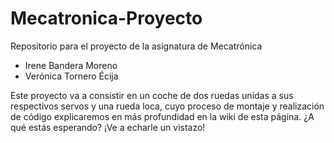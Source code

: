 # Mecatronica-Proyecto
Repositorio para el proyecto de la asignatura de Mecatrónica

* Irene Bandera Moreno
* Verónica Tornero Écija

Este proyecto va a consistir en un coche de dos ruedas unidas a sus respectivos servos y una rueda loca, cuyo proceso de montaje y realización de código explicaremos en más profundidad en la wiki de esta página. ¿A qué estás esperando? ¡Ve a echarle un vistazo!
